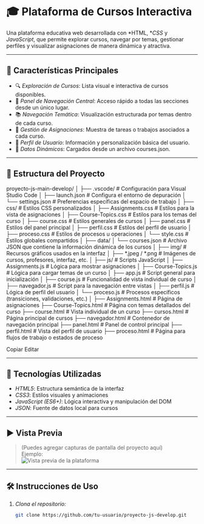 # 🎓 Plataforma de Cursos Interactiva

Una plataforma educativa web desarrollada con *HTML, **CSS* y *JavaScript*, que permite explorar cursos, navegar por temas, gestionar perfiles y visualizar asignaciones de manera dinámica y atractiva.

---

## 🌟 Características Principales

- 🔍 *Exploración de Cursos*: Lista visual e interactiva de cursos disponibles.  
- 🧭 *Panel de Navegación Central*: Acceso rápido a todas las secciones desde un único lugar.  
- 📚 *Navegación Temática*: Visualización estructurada por temas dentro de cada curso.  
- 📝 *Gestión de Asignaciones*: Muestra de tareas o trabajos asociados a cada curso.  
- 👤 *Perfil de Usuario*: Información y personalización básica del usuario.  
- 🔄 *Datos Dinámicos*: Cargados desde un archivo courses.json.  

---

## 📁 Estructura del Proyecto

proyecto-js-main-develop/
│
├── .vscode/ # Configuración para Visual Studio Code
│ ├── launch.json # Configura el entorno de depuración
│ └── settings.json # Preferencias específicas del espacio de trabajo
│
├── css/ # Estilos CSS personalizados
│ ├── Assignments.css # Estilos para la vista de asignaciones
│ ├── Course-Topics.css # Estilos para los temas del curso
│ ├── course.css # Estilos generales de cursos
│ ├── panel.css # Estilos del panel principal
│ ├── perfil.css # Estilos del perfil de usuario
│ ├── proceso.css # Estilos de procesos u operaciones
│ └── style.css # Estilos globales compartidos
│
├── data/
│ └── courses.json # Archivo JSON que contiene la información dinámica de los cursos
│
├── img/ # Recursos gráficos usados en la interfaz
│ ├── *.jpeg / *.png # Imágenes de cursos, profesores, interfaz, etc.
│
├── js/ # Scripts JavaScript
│ ├── Assignments.js # Lógica para mostrar asignaciones
│ ├── Course-Topics.js # Lógica para cargar temas de un curso
│ ├── app.js # Script general para inicialización
│ ├── course.js # Funcionalidad de vista individual de curso
│ ├── navegador.js # Script para la navegación entre vistas
│ ├── perfil.js # Lógica de perfil del usuario
│ └── proceso.js # Procesos específicos (transiciones, validaciones, etc.)
│
├── Assignments.html # Página de asignaciones
├── Course-Topics.html # Página con temas detallados del curso
├── course.html # Vista individual de un curso
├── cursos.html # Página principal de cursos
├── navegador.html # Contenedor de navegación principal
├── panel.html # Panel de control principal
├── perfil.html # Vista del perfil de usuario
├── proceso.html # Página para flujos de trabajo o estados de proceso


Copiar
Editar

---

## 🚀 Tecnologías Utilizadas

- *HTML5*: Estructura semántica de la interfaz  
- *CSS3*: Estilos visuales y animaciones  
- *JavaScript (ES6+)*: Lógica interactiva y manipulación del DOM  
- *JSON*: Fuente de datos local para cursos  

---

## ▶ Vista Previa

> (Puedes agregar capturas de pantalla del proyecto aquí)  
> Ejemplo:  
> ![Vista previa de la plataforma](img/preview.png)

---

## 🛠 Instrucciones de Uso

1. *Clona el repositorio:*
   ```bash
   git clone https://github.com/tu-usuario/proyecto-js-develop.git
